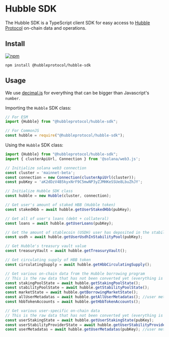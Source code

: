 # Hubble SDK

The Hubble SDK is a TypeScript client SDK for easy access to [Hubble Protocol](https://hubbleprotocol.io) on-chain data and operations.

## Install

[![npm](https://img.shields.io/npm/v/@hubbleprotocol/hubble-sdk)](https://www.npmjs.com/package/@hubbleprotocol/hubble-sdk)

```shell
npm install @hubbleprotocol/hubble-sdk
```

## Usage

We use [decimal.js](https://github.com/MikeMcl/decimal.js) for everything that can be bigger than Javascript's `number`.

Importing the `Hubble` SDK class:

```js
// For ESM
import {Hubble} from "@hubbleprotocol/hubble-sdk";

// For CommonJS
const hubble = require("@hubbleprotocol/hubble-sdk");
```

Using the `Hubble` SDK class:

```js
import {Hubble} from "@hubbleprotocol/hubble-sdk";
import { clusterApiUrl, Connection } from '@solana/web3.js';

// Initialize solana web3 connection
const cluster = 'mainnet-beta';
const connection = new Connection(clusterApiUrl(cluster));
const pubKey = 'aK2dDzV4B5kyxNrF9C5mwNP3yZJMHKeSSUe8LbuZhJY';

// Initialize Hubble SDK class
const hubble = new Hubble(cluster, connection);

// Get user's amount of staked HBB (Hubble token)
const stakedHbb = await hubble.getUserStakedHbb(pubKey);

// Get all of user's loans (debt + collateral)
const loans = await hubble.getUserLoans(pubKey);

// Get the amount of stablecoin (USDH) user has deposited in the stability pool
const usdh = await hubble.getUserUsdhInStabilityPool(pubKey);

// Get Hubble's treasury vault value
const treasuryVault = await hubble.getTreasuryVault();

// Get circulating supply of HBB token
const circulatingSupply = await hubble.getHbbCirculatingSupply();

// Get various on-chain data from the Hubble borrowing program
// This is the raw data that has not been converted yet (everything is in the lamports format)
const stakingPoolState = await hubble.getStakingPoolState();
const stabilityPoolState = await hubble.getStabilityPoolState();
const marketState = await hubble.getBorrowingMarketState();
const allUserMetadatas = await hubble.getAllUserMetadatas(); //user metadatas = user's loans
const hbbTokenAccounts = await hubble.getHbbTokenAccounts();

// Get various user-specific on-chain data 
// This is the raw data that has not been converted yet (everything is in the lamports format)
const userStakingState = await hubble.getUserStakingState(pubKey);
const userStabilityProviderState = await hubble.getUserStabilityProviderState(pubKey);
const userMetadatas = await hubble.getUserMetadatas(pubKey); //user metadatas = user's loans
```
